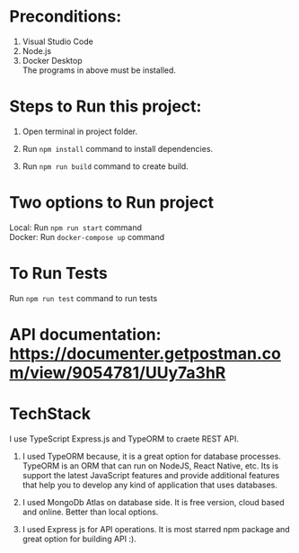 # Preconditions:

1. Visual Studio Code
2. Node.js
3. Docker Desktop<br />
The programs in above must be installed.

# Steps to Run this project:

1. Open terminal in project folder.

2. Run `npm install` command to install dependencies.<br />

3. Run `npm run build` command to create build.<br />

# Two options to Run project 

Local: Run `npm run start` command<br />
Docker: Run `docker-compose up` command

# To Run Tests
Run `npm run test` command to run tests

# API documentation: https://documenter.getpostman.com/view/9054781/UUy7a3hR

# TechStack
I use TypeScript Express.js and TypeORM to craete REST API.

1. I used TypeORM because, it is a great option for database processes. TypeORM is an ORM that can run on NodeJS, React Native, etc. Its is support the latest JavaScript features and provide additional features that help you to develop any kind of application that uses databases.

2. I used MongoDb Atlas on database side. It is free version, cloud based and online. Better than local options.

3. I used Express js for API operations. It is most starred npm package and great option for building API :).

